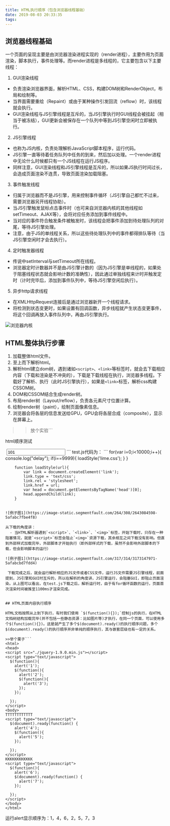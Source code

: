 ```yaml
---
title: HTML执行顺序（包含浏览器线程基础）
date: 2019-08-03 20:33:35
tags:
---
```


## 浏览器线程基础

一个页面的呈现主要是由浏览器渲染进程实现的（render进程），主要作用为页面渲染，脚本执行，事件处理等。而render进程是多线程的，它主要包含以下主要线程：

1. GUI渲染线程
 - 负责渲染浏览器界面，解析HTML、CSS，构建DOM树和RenderObject，布局和绘制等。
 - 当界面需要重绘（Repaint）或由于某种操作引发回流（reflow）时，该线程就会执行。
 - GUI渲染线程与JS引擎线程是互斥的，当JS引擎执行时GUI线程会被挂起（相当于被冻结），GUI更新会被保存在一个队列中等到JS引擎空闲时立即被执行。
2. JS引擎线程
 - 也称为JS内核，负责处理解析JavaScript脚本程序，运行代码。
 - JS引擎一直等待着任务队列中任务的到来，然后加以处理。一个render进程中无论什么时候都只有一个JS线程在运行JS程序。
 - 同样注意，GUI渲染线程和JS引擎线程是互斥的，所以如果JS执行时间过长，会造成页面渲染不连贯，导致页面渲染加载阻塞。
3. 事件触发线程
 - 归属于浏览器而不是JS引擎，用来控制事件循环（JS引擎自己都忙不过来，需要浏览器另开线程协助）。
 - 当JS引擎触发鼠标点击事件时（也可来自浏览器内核的其他线程如setTimeout、AJAX等），会将对应任务添加到事件线程中。
 - 当对应的事件符合触发条件被触发时，该线程会把事件添加到待处理队列的对尾，等待JS引擎处理。
 - 注意，由于JS的单线程关系，所以这些待处理队列中的事件都得排队等待（当JS引擎空闲时才会去执行）。
4. 定时触发器线程
 - 传说中setInterval与setTimeout所在线程。
 - 浏览器定时计数器并不是由JS引擎计数的（因为JS引擎是单线程的，如果处于阻塞线程状态就会影响计数的准确性），因此通过单独线程来计时并触发定时（计时完毕后，添加到事件队列中，等待JS引擎空闲后执行）。
5. 异步http请求线程
 - 在XMLHttpRequest连接后是通过浏览器新开一个线程请求。
 - 将检测到状态变更时，如果设置有回调函数，异步线程就产生状态变更事件，将这个回调再放入事件队列中，再由JS引擎执行。

![浏览器内核](https://image-static.segmentfault.com/101/154/1011542037-5a72c1b777df5_articlex)

## HTML整体执行步骤

1. 加载整体html文件。
2. 至上而下解析html。
3. 解析html建立dom树，遇到诸如`<script>`、`<link>`等标签时，就会去下载相应内容（下载和渲染是不冲突的），下载是下载线程在执行，浏览器多线程。下载好了解析、执行（此时JS引擎执行），如果是`<link>`标签，解析css构建CSSOM树。
4. DOM和CSSOM结合生成render树。
5. 布局render树（Layout/reflow），负责各元素尺寸位置计算。
6. 绘制render树（paint），绘制页面像素信息。
7. 浏览器会将各层的信息发送给GPU，GPU会将各层合成（composite），显示在屏幕上。

>>放个实验```
<!DOCTYPE html>  
<html lang="zh">  
  
<head>  
    <meta http-equiv="Content-Type" content="text/html; charset=UTF-8" />  
    <title>浅谈Html页面内容执行顺序</title>
    <link rel="stylesheet" href="red.css">
    <script type="text/javascript" src="jquery.js"></script>
    <script type="text/javascript" src="test.js"></script>
    <link rel="stylesheet" href="font.css">
    <script type="text/javascript" src="test2.js"></script>

</head>  
  
<body>  
    <p>html顺序测试</p>
    <img src="1.png" alt="">
    <input  value="101" />  
    <link rel="stylesheet" href="styl.css">
</body>  
  
</html> 
```
test.js代码为：
```
        for(var i=0;i<10000;i++){
            console.log("delay");
            if(i==9999){
                loadStyle('lime.css');
            }
        }


        function loadStyle(url){
            var link = document.createElement('link');
            link.type = 'text/css';
            link.rel = 'stylesheet';
            link.href = url;
            var head = document.getElementsByTagName('head')[0];
            head.appendChild(link);
        }
```

![例子图1](https://image-static.segmentfault.com/264/308/2643084598-5afabc7fbe4f8)

从下载的角度讲：
  - 当HTML解析器遇到`<script>`、`<link>`、`<img>`标签，开始下载时，只存在一种阻塞情况，就是`<script>`标签会阻止`<img>`资源下载，其余相互之间下载没有影响。但直到外部样式加载完毕，外部脚本才开始执行（即外部样式的下载，虽然不会影响外部脚本的下载，但会影响脚本的运行）

![例子图1](https://image-static.segmentfault.com/317/314/3173147971-5afabcbd7fdd4)

 下载完成之后，就会运行解析相应的JS文件或者CSS文件，运行JS文件需要JS引擎线程，前面提到，JS引擎和GUI时互斥的，所以在解析的角度讲，JS引擎运行，会阻塞GUI，即阻止页面渲染。从上图可以看出，在test.js下载之后，解析运行时，由于有for循环函数的运行，页面首次渲染时间被推至1100ms才渲染完成。


## HTML页面内容执行顺序

HTML文档按照从上到下执行，有时我们使用 `$(function(){});`控制js的执行，在HTML文档树结构加载完毕(并不包括一些静态资源：比如图片等)才执行，在同一个页面，可以使用多个$(function(){})。这是就产生了多个$(document).ready()的执行顺序问题，多个$(document).ready()的执行顺序并非单纯的顺序执行，其与嵌套层级也有一定的关系。

>>举个栗子```
<html>
<head>
<script src="./jquery-1.9.0.min.js"></script>
<script type="text/javascript">
  $(function(){
    alert('1');
    $(function(){
      alert('2');
      $(function(){
        alert('3');
      });
    });
 
  });
</script>
<body>
TTTTTTTTTTTT
<script type="text/javascript">
  $(document).ready(function() {
    alert('4');
    $(function(){
      alert('5');
    });
 
  });
</script>
KKKKKKKKKKKK
<script type="text/javascript">
  $(function(){
    alert('6');
    $(document).ready(function() {
      alert('7');
    });
 
  });
</script>
</body>
</html>
```
运行alert显示顺序为：1，4，6，2，5，7，3

